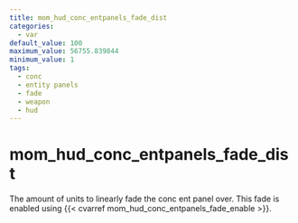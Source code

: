 ```yaml
---
title: mom_hud_conc_entpanels_fade_dist
categories:
  - var
default_value: 100
maximum_value: 56755.839844
minimum_value: 1
tags:
  - conc
  - entity panels
  - fade
  - weapon
  - hud
---
```


# mom_hud_conc_entpanels_fade_dist

The amount of units to linearly fade the conc ent panel over. This fade is enabled using {{< cvarref mom_hud_conc_entpanels_fade_enable >}}.
